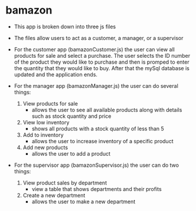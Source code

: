 # bamazon

* This app is broken down into three js files
* The files allow users to act as a customer, a manager, or a supervisor

* For the customer app (bamazonCustomer.js) the user can view all products for sale and select a purchase. 
The user selects the ID number of the product they would like to purchase and then is promped to enter the quantity that they would like to buy.  After that the mySql database is updated and the application ends.

* For the manager app (bamazonManager.js) the user can do several things: 
    1. View products for sale
        * allows the user to see all available products along with details such as stock quantity and price
    2. View low inventory
        * shows all products with a stock quantity of less than 5
    3. Add to inventory
        * allows the user to increase inventory of a specific product
    4. Add new products
        * allows the user to add a product

* For the supervisor app (bamazonSupervisor.js) the user can do two things: 
    1. View product sales by department
        * view a table that shows departments and their profits
    2. Create a new department 
        * allows the user to make a new department 



